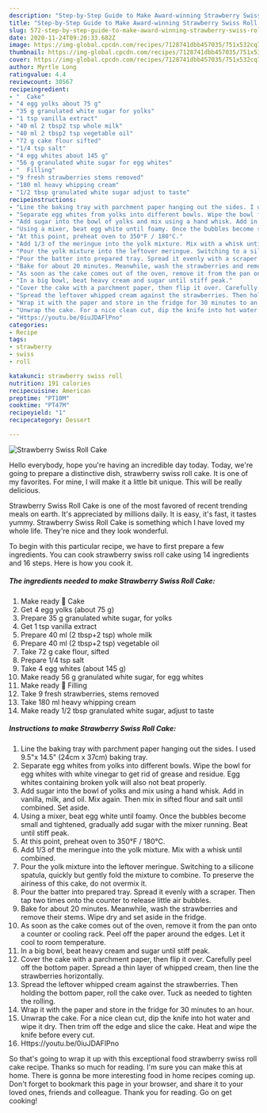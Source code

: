 ```yaml
---
description: "Step-by-Step Guide to Make Award-winning Strawberry Swiss Roll Cake"
title: "Step-by-Step Guide to Make Award-winning Strawberry Swiss Roll Cake"
slug: 572-step-by-step-guide-to-make-award-winning-strawberry-swiss-roll-cake
date: 2020-11-24T09:20:33.682Z
image: https://img-global.cpcdn.com/recipes/7128741dbb457035/751x532cq70/strawberry-swiss-roll-cake-recipe-main-photo.jpg
thumbnail: https://img-global.cpcdn.com/recipes/7128741dbb457035/751x532cq70/strawberry-swiss-roll-cake-recipe-main-photo.jpg
cover: https://img-global.cpcdn.com/recipes/7128741dbb457035/751x532cq70/strawberry-swiss-roll-cake-recipe-main-photo.jpg
author: Myrtle Long
ratingvalue: 4.4
reviewcount: 30567
recipeingredient:
- "  Cake"
- "4 egg yolks about 75 g"
- "35 g granulated white sugar for yolks"
- "1 tsp vanilla extract"
- "40 ml 2 tbsp2 tsp whole milk"
- "40 ml 2 tbsp2 tsp vegetable oil"
- "72 g cake flour sifted"
- "1/4 tsp salt"
- "4 egg whites about 145 g"
- "56 g granulated white sugar for egg whites"
- "  Filling"
- "9 fresh strawberries stems removed"
- "180 ml heavy whipping cream"
- "1/2 tbsp granulated white sugar adjust to taste"
recipeinstructions:
- "Line the baking tray with parchment paper hanging out the sides. I used 9.5&#34;x 14.5&#34; (24cm x 37cm) baking tray."
- "Separate egg whites from yolks into different bowls. Wipe the bowl for egg whites with white vinegar to get rid of grease and residue. Egg whites containing broken yolk will also not beat properly."
- "Add sugar into the bowl of yolks and mix using a hand whisk. Add in vanilla, milk, and oil. Mix again. Then mix in sifted flour and salt until combined. Set aside."
- "Using a mixer, beat egg white until foamy. Once the bubbles become small and tightened, gradually add sugar with the mixer running. Beat until stiff peak."
- "At this point, preheat oven to 350°F / 180°C."
- "Add 1/3 of the meringue into the yolk mixture. Mix with a whisk until combined."
- "Pour the yolk mixture into the leftover meringue. Switching to a silicone spatula, quickly but gently fold the mixture to combine. To preserve the airiness of this cake, do not overmix it."
- "Pour the batter into prepared tray. Spread it evenly with a scraper. Then tap two times onto the counter to release little air bubbles."
- "Bake for about 20 minutes. Meanwhile, wash the strawberries and remove their stems. Wipe dry and set aside in the fridge."
- "As soon as the cake comes out of the oven, remove it from the pan onto a counter or cooling rack. Peel off the paper around the edges. Let it cool to room temperature."
- "In a big bowl, beat heavy cream and sugar until stiff peak."
- "Cover the cake with a parchment paper, then flip it over. Carefully peel off the bottom paper. Spread a thin layer of whipped cream, then line the strawberries horizontally."
- "Spread the leftover whipped cream against the strawberries. Then holding the bottom paper, roll the cake over. Tuck as needed to tighten the rolling."
- "Wrap it with the paper and store in the fridge for 30 minutes to an hour."
- "Unwrap the cake. For a nice clean cut, dip the knife into hot water and wipe it dry. Then trim off the edge and slice the cake. Heat and wipe the knife before every cut."
- "Https://youtu.be/0iuJDAFlPno"
categories:
- Recipe
tags:
- strawberry
- swiss
- roll

katakunci: strawberry swiss roll 
nutrition: 191 calories
recipecuisine: American
preptime: "PT10M"
cooktime: "PT47M"
recipeyield: "1"
recipecategory: Dessert

---
```



![Strawberry Swiss Roll Cake](https://img-global.cpcdn.com/recipes/7128741dbb457035/751x532cq70/strawberry-swiss-roll-cake-recipe-main-photo.jpg)

Hello everybody, hope you're having an incredible day today. Today, we're going to prepare a distinctive dish, strawberry swiss roll cake. It is one of my favorites. For mine, I will make it a little bit unique. This will be really delicious.

Strawberry Swiss Roll Cake is one of the most favored of recent trending meals on earth. It's appreciated by millions daily. It is easy, it's fast, it tastes yummy. Strawberry Swiss Roll Cake is something which I have loved my whole life. They're nice and they look wonderful.




To begin with this particular recipe, we have to first prepare a few ingredients. You can cook strawberry swiss roll cake using 14 ingredients and 16 steps. Here is how you cook it.

<!--inarticleads1-->

##### The ingredients needed to make Strawberry Swiss Roll Cake:

1. Make ready  🍰 Cake
1. Get 4 egg yolks (about 75 g)
1. Prepare 35 g granulated white sugar, for yolks
1. Get 1 tsp vanilla extract
1. Prepare 40 ml (2 tbsp+2 tsp) whole milk
1. Prepare 40 ml (2 tbsp+2 tsp) vegetable oil
1. Take 72 g cake flour, sifted
1. Prepare 1/4 tsp salt
1. Take 4 egg whites (about 145 g)
1. Make ready 56 g granulated white sugar, for egg whites
1. Make ready  🍓 Filling
1. Take 9 fresh strawberries, stems removed
1. Take 180 ml heavy whipping cream
1. Make ready 1/2 tbsp granulated white sugar, adjust to taste




<!--inarticleads2-->

##### Instructions to make Strawberry Swiss Roll Cake:

1. Line the baking tray with parchment paper hanging out the sides. I used 9.5&#34;x 14.5&#34; (24cm x 37cm) baking tray.
1. Separate egg whites from yolks into different bowls. Wipe the bowl for egg whites with white vinegar to get rid of grease and residue. Egg whites containing broken yolk will also not beat properly.
1. Add sugar into the bowl of yolks and mix using a hand whisk. Add in vanilla, milk, and oil. Mix again. Then mix in sifted flour and salt until combined. Set aside.
1. Using a mixer, beat egg white until foamy. Once the bubbles become small and tightened, gradually add sugar with the mixer running. Beat until stiff peak.
1. At this point, preheat oven to 350°F / 180°C.
1. Add 1/3 of the meringue into the yolk mixture. Mix with a whisk until combined.
1. Pour the yolk mixture into the leftover meringue. Switching to a silicone spatula, quickly but gently fold the mixture to combine. To preserve the airiness of this cake, do not overmix it.
1. Pour the batter into prepared tray. Spread it evenly with a scraper. Then tap two times onto the counter to release little air bubbles.
1. Bake for about 20 minutes. Meanwhile, wash the strawberries and remove their stems. Wipe dry and set aside in the fridge.
1. As soon as the cake comes out of the oven, remove it from the pan onto a counter or cooling rack. Peel off the paper around the edges. Let it cool to room temperature.
1. In a big bowl, beat heavy cream and sugar until stiff peak.
1. Cover the cake with a parchment paper, then flip it over. Carefully peel off the bottom paper. Spread a thin layer of whipped cream, then line the strawberries horizontally.
1. Spread the leftover whipped cream against the strawberries. Then holding the bottom paper, roll the cake over. Tuck as needed to tighten the rolling.
1. Wrap it with the paper and store in the fridge for 30 minutes to an hour.
1. Unwrap the cake. For a nice clean cut, dip the knife into hot water and wipe it dry. Then trim off the edge and slice the cake. Heat and wipe the knife before every cut.
1. Https://youtu.be/0iuJDAFlPno




So that's going to wrap it up with this exceptional food strawberry swiss roll cake recipe. Thanks so much for reading. I'm sure you can make this at home. There is gonna be more interesting food in home recipes coming up. Don't forget to bookmark this page in your browser, and share it to your loved ones, friends and colleague. Thank you for reading. Go on get cooking!
